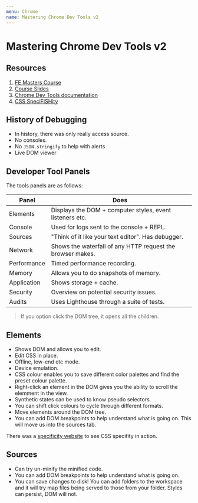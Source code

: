 ```yaml
---
menu: Chrome
name: Mastering Chrome Dev Tools v2
---
```


# Mastering Chrome Dev Tools v2

## Resources

1. [FE Masters Course](https://frontendmasters.com/courses/chrome-dev-tools-v2/)
2. [Course Slides](https://slides.com/jkup/devtools#/)
3. [Chrome Dev Tools documentation](https://developers.google.com/web/tools/chrome-devtools/)
4. [CSS SpeciFISHity](https://specifishity.com/)

## History of Debugging

- In history, there was only really access source.
- No consoles.
- No `JSON.stringify` to help with alerts
- Live DOM viewer

## Developer Tool Panels

The tools panels are as follows:

| Panel       | Does                                                       |
| ----------- | ---------------------------------------------------------- |
| Elements    | Displays the DOM + computer styles, event listeners etc.   |
| Console     | Used for logs sent to the console + REPL.                  |
| Sources     | "Think of it like your text editor". Has debugger.         |
| Network     | Shows the waterfall of any HTTP request the browser makes. |
| Performance | Timed performance recording.                               |
| Memory      | Allows you to do snapshots of memory.                      |
| Application | Shows storage + cache.                                     |
| Security    | Overview on potential security issues.                     |
| Audits      | Uses Lighthouse through a suite of tests.                  |

> If you option click the DOM tree, it opens all the children.

## Elements

- Shows DOM and allows you to edit.
- Edit CSS in place.
- Offline, low-end etc mode.
- Device emulation.
- CSS colour enables you to save different color palettes and find the preset colour palette.
- Right-click an element in the DOM gives you the ability to scroll the elemment in the view.
- Synthetic states can be used to know pseudo selectors.
- You can shift click colours to cycle through different formats.
- Move elements around the DOM tree.
- You can add DOM breakpoints to help understand what is going on. This will move us into the sources tab.

There was a [specificity website](https://specifishity.com/) to see CSS specifity in action.

## Sources

- Can try un-minify the minified code.
- You can add DOM breakpoints to help understand what is going on.
- You can save changes to disk! You can add folders to the workspace and it will try map files being served to those from your folder. Styles can persist, DOM will not.
